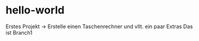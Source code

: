 # hello-world
Erstes Projekt -> Erstelle einen Taschenrechner
und vllt. ein paar Extras
Das ist Branch1

